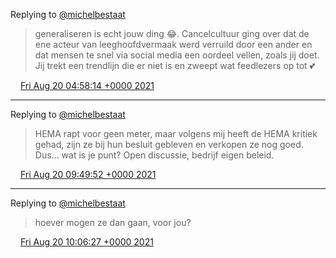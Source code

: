 Replying to [@michelbestaat](https://twitter.com/michelbestaat/status/1428472745604653057)

> generaliseren is echt jouw ding 😂\. Cancelcultuur ging over dat de ene acteur van leeghoofdvermaak werd verruild door een ander en dat mensen te snel via social media een oordeel vellen, zoals jij doet\.  
> Jij trekt een trendlijn die er niet is en zweept wat feedlezers op tot 💕

<img src="../../media/tweet.ico" width="12" /> [Fri Aug 20 04:58:14 +0000 2021](https://twitter.com/DromerDenker/status/1428582122005147652)

----

Replying to [@michelbestaat](https://twitter.com/michelbestaat/status/1428606859527823362)

> HEMA rapt voor geen meter, maar volgens mij heeft de HEMA kritiek gehad, zijn ze bij hun besluit gebleven en verkopen ze nog goed\. Dus\.\.\. wat is je punt? Open discussie, bedrijf eigen beleid\.

<img src="../../media/tweet.ico" width="12" /> [Fri Aug 20 09:49:52 +0000 2021](https://twitter.com/DromerDenker/status/1428655514930515970)

----

Replying to [@michelbestaat](https://twitter.com/michelbestaat/status/1428659198896844803)

> hoever mogen ze dan gaan, voor jou?

<img src="../../media/tweet.ico" width="12" /> [Fri Aug 20 10:06:27 +0000 2021](https://twitter.com/DromerDenker/status/1428659688418287617)